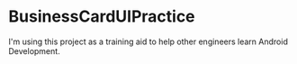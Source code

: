 # BusinessCardUIPractice
 
I'm using this project as a training aid to help other engineers learn Android Development.
